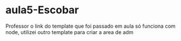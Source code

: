 # aula5-Escobar
Professor o link do template que foi passado em aula só funciona com node, utilizei outro template para criar a area de adm
